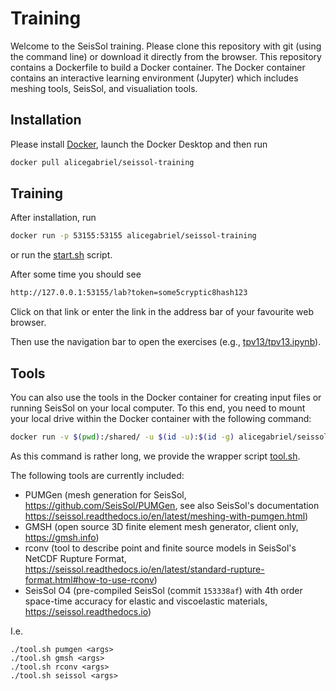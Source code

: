# Training

Welcome to the SeisSol training. Please clone this repository with git (using the command line) or download it directly from the browser.
This repository contains a Dockerfile to build a Docker container.
The Docker container contains an interactive learning environment (Jupyter) which includes meshing tools, SeisSol, and visualiation tools.

## Installation

Please install [Docker](https://docs.docker.com/engine/install/), launch the Docker Desktop and then run
```bash
docker pull alicegabriel/seissol-training
```

## Training

After installation, run
```bash
docker run -p 53155:53155 alicegabriel/seissol-training
```
or run the [start.sh](start.sh) script.

After some time you should see
```bash
http://127.0.0.1:53155/lab?token=some5cryptic8hash123
```
Click on that link or enter the link in the address bar of your favourite web browser.

Then use the navigation bar to open the exercises (e.g., [tpv13/tpv13.ipynb](tpv13/tpv13.ipynb)).

## Tools

You can also use the tools in the Docker container for creating input files or running SeisSol on your local computer.
To this end, you need to mount your local drive within the Docker container with the following command:
```bash
docker run -v $(pwd):/shared/ -u $(id -u):$(id -g) alicegabriel/seissol-training <some command>
```
As this command is rather long, we provide the wrapper script [tool.sh](tool.sh).

The following tools are currently included:
- PUMGen (mesh generation for SeisSol, https://github.com/SeisSol/PUMGen, see also SeisSol's documentation https://seissol.readthedocs.io/en/latest/meshing-with-pumgen.html)
- GMSH (open source 3D finite element mesh generator, client only, https://gmsh.info)
- rconv (tool to describe point and finite source models in SeisSol's NetCDF Rupture Format, https://seissol.readthedocs.io/en/latest/standard-rupture-format.html#how-to-use-rconv)
- SeisSol O4 (pre-compiled SeisSol (commit `153338af`) with 4th order space-time accuracy for elastic and viscoelastic materials, https://seissol.readthedocs.io)

I.e.
```
./tool.sh pumgen <args>
./tool.sh gmsh <args>
./tool.sh rconv <args>
./tool.sh seissol <args>
```

